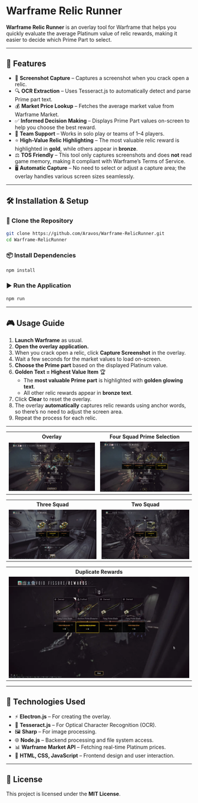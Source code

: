 # Warframe Relic Runner

**Warframe Relic Runner** is an overlay tool for Warframe that helps you quickly evaluate the average Platinum value of relic rewards, making it easier to decide which Prime Part to select.

---

## 📌 Features

- 📸 **Screenshot Capture** – Captures a screenshot when you crack open a relic.
- 🔍 **OCR Extraction** – Uses Tesseract.js to automatically detect and parse Prime part text.
- 💰 **Market Price Lookup** – Fetches the average market value from Warframe Market.
- ✅ **Informed Decision Making** – Displays Prime Part values on-screen to help you choose the best reward.
- 👥 **Team Support** – Works in solo play or teams of 1–4 players.
- ⭐ **High-Value Relic Highlighting** – The most valuable relic reward is highlighted in **gold**, while others appear in **bronze**.
- ⚖ **TOS Friendly** – This tool only captures screenshots and does **not** read game memory, making it compliant with Warframe’s Terms of Service.
- 🖥 **Automatic Capture** – No need to select or adjust a capture area; the overlay handles various screen sizes seamlessly.

---

## 🛠 Installation & Setup

### 🔽 Clone the Repository
```sh
git clone https://github.com/Aravos/Warframe-RelicRunner.git
cd Warframe-RelicRunner
```

### 📦 Install Dependencies
```sh
npm install
```

### ▶ Run the Application
```sh
npm run
```

---

## 🎮 Usage Guide

1. **Launch Warframe** as usual.
2. **Open the overlay application.**
3. When you crack open a relic, click **Capture Screenshot** in the overlay.
4. Wait a few seconds for the market values to load on-screen.
5. **Choose the Prime part** based on the displayed Platinum value.
6. **Golden Text = Highest Value Item** 🏆
   - The **most valuable Prime part** is highlighted with **golden glowing text**.
   - All other relic rewards appear in **bronze text**.
7. Click **Clear** to reset the overlay.
8. The overlay **automatically** captures relic rewards using anchor words, so there’s no need to adjust the screen area.
9. Repeat the process for each relic.

---

<table>
  <tr>
    <th style="text-align:center;">Overlay</th>
    <th style="text-align:center;">Four Squad Prime Selection</th>
  </tr>
  <tr>
    <td><img src="screenshots/1.webp" alt="Overlay Example"></td>
    <td><img src="screenshots/2.webp" alt="Prime Part Selection"></td>
  </tr>
</table>

<table>
  <tr>
    <th style="text-align:center;">Three Squad</th>
    <th style="text-align:center;">Two Squad</th>
  </tr>
  <tr>
    <td><img src="screenshots/3.webp" alt="3-Person Squad"></td>
    <td><img src="screenshots/4.webp" alt="2-Person Squad"></td>
  </tr>
</table>

<table>
  <tr>
    <th style="text-align:center;">Duplicate Rewards</th>
  </tr>
  <tr>
    <td><img src="screenshots/5.webp" alt="Duplicates"></td>
  </tr>
</table>

---
## 🔧 Technologies Used
- ⚡ **Electron.js** – For creating the overlay.
- 🧠 **Tesseract.js** – For Optical Character Recognition (OCR).
- 🖼 **Sharp** – For image processing.
- 🌐 **Node.js** – Backend processing and file system access.
- 📊 **Warframe Market API** – Fetching real-time Platinum prices.
- 🎨 **HTML, CSS, JavaScript** – Frontend design and user interaction.

---

## 📜 License
This project is licensed under the **MIT License**.